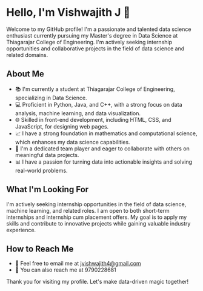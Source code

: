 # Hello, I'm Vishwajith J 👋

Welcome to my GitHub profile! I'm a passionate and talented data science enthusiast currently pursuing my Master's degree in Data Science at Thiagarajar College of Engineering. I'm actively seeking internship opportunities and collaborative projects in the field of data science and related domains.

## About Me

- 📚 I'm currently a student at Thiagarajar College of Engineering, specializing in Data Science.
- 💻 Proficient in Python, Java, and C++, with a strong focus on data analysis, machine learning, and data visualization.
- 🌐 Skilled in front-end development, including HTML, CSS, and JavaScript, for designing web pages.
- 📈 I have a strong foundation in mathematics and computational science, which enhances my data science capabilities.
- 🤝 I'm a dedicated team player and eager to collaborate with others on meaningful data projects.
- 📊 I have a passion for turning data into actionable insights and solving real-world problems.

## What I'm Looking For

I'm actively seeking internship opportunities in the field of data science, machine learning, and related roles. I am open to both short-term internships and internship cum placement offers. My goal is to apply my skills and contribute to innovative projects while gaining valuable industry experience.

## How to Reach Me

- 📧 Feel free to email me at jvishwajith4@gmail.com
- 📱 You can also reach me at 9790228681

Thank you for visiting my profile. Let's make data-driven magic together!
